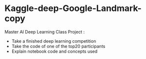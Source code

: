 # Kaggle-deep-Google-Landmark-copy

Master AI Deep Learning Class Project : 

* Take a finished deep learning competition
* Take the code of one of the top20 participants
* Explain notebook code and concepts used
